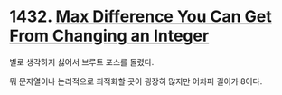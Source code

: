 # 1432. [Max Difference You Can Get From Changing an Integer](./1432.cpp)

별로 생각하지 싫어서 브루트 포스를 돌렸다.

뭐 문자열이나 논리적으로 최적화할 곳이 굉장히 많지만 어차피 길이가 8이다.
